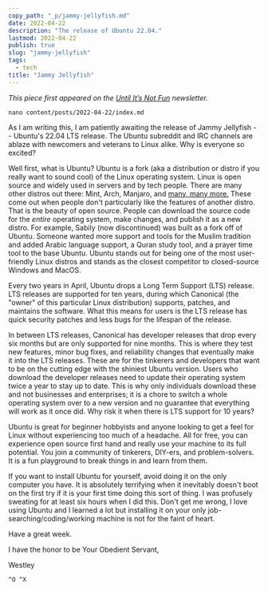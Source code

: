 ```yaml
---
copy_path: "_p/jammy-jellyfish.md"
date: 2022-04-22
description: "The release of Ubuntu 22.04."
lastmod: 2022-04-22
publish: true
slug: "jammy-jellyfish"
tags:
  - tech
title: "Jammy Jellyfish"
---
```


*This piece first appeared on the [Until It’s Not Fun](https://untilitsnotfun.com/posts/2022-04-22/) newsletter.*

`nano content/posts/2022-04-22/index.md`

As I am writing this, I am patiently awaiting the release of Jammy Jellyfish -- Ubuntu's 22.04 LTS release. The Ubuntu subreddit and IRC channels are ablaze with newcomers and veterans to Linux alike. Why is everyone so excited?

Well first, what is Ubuntu? Ubuntu is a fork (aka a distribution or distro if you really want to sound cool) of the Linux operating system. Linux is open source and widely used in servers and by tech people. There are many other distros out there: Mint, Arch, Manjaro, and [many, many more.](https://distrowatch.com/) These come out when people don't particularly like the features of another distro. That is the beauty of open source. People can download the source code for the *entire* operating system, make changes, and publish it as a new distro. For example, Sabily (now discontinued) was built as a fork off of Ubuntu. Someone wanted more support and tools for the Muslim tradition and added Arabic language support, a Quran study tool, and a prayer time tool to the base Ubuntu. Ubuntu stands out for being one of the most user-friendly Linux distros and stands as the closest competitor to closed-source Windows and MacOS.

Every two years in April, Ubuntu drops a Long Term Support (LTS) release. LTS releases are supported for ten years, during which Canonical (the "owner" of this particular Linux distribution) supports, patches, and maintains the software. What this means for users is the LTS release has quick security patches and less bugs for the lifespan of the release.

In between LTS releases, Canonical has developer releases that drop every six months but are only supported for nine months. This is where they test new features, minor bug fixes, and reliability changes that eventually make it into the LTS releases. These are for the tinkerers and developers that want to be on the cutting edge with the shiniest Ubuntu version. Users who download the developer releases need to update their operating system twice a year to stay up to date. This is why only individuals download these and not businesses and enterprises; it is a chore to switch a whole operating system over to a new version and no guarantee that everything will work as it once did. Why risk it when there is LTS support for 10 years?

Ubuntu is great for beginner hobbyists and anyone looking to get a feel for Linux without experiencing too much of a headache. All for free, you can experience open source first hand and really use your machine to its full potential. You join a community of tinkerers, DIY-ers, and problem-solvers. It is a fun playground to break things in and learn from them.

If you want to install Ubuntu for yourself, avoid doing it on the only computer you have. It is absolutely terrifying when it inevitably doesn't boot on the first try if it is your first time doing this sort of thing. I was profusely sweating for at least six hours when I did this. Don't get me wrong, I love using Ubuntu and I learned a lot but installing it on your only job-searching/coding/working machine is not for the faint of heart.

Have a great week.

I have the honor to be Your Obedient Servant,

Westley

`^O ^X`
